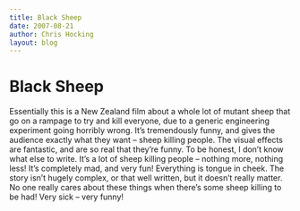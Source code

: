 ```yaml
---
title: Black Sheep
date: 2007-08-21
author: Chris Hocking
layout: blog
---
```

# Black Sheep

Essentially this is a New Zealand film about a whole lot of mutant sheep that go on a rampage to try and kill everyone, due to a generic engineering experiment going horribly wrong. It’s tremendously funny, and gives the audience exactly what they want – sheep killing people. The visual effects are fantastic, and are so real that they’re funny. To be honest, I don’t know what else to write. It’s a lot of sheep killing people – nothing more, nothing less! It’s completely mad, and very fun! Everything is tongue in cheek. The story isn’t hugely complex, or that well written, but it doesn’t really matter. No one really cares about these things when there’s some sheep killing to be had! Very sick – very funny!